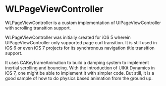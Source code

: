 WLPageViewController
======================

WLPageViewController is a custom implementation of UIPageViewController with scrolling transition support.

WLPageViewController was initially created for iOS 5 wherein UIPageViewController only supported page curl transition. It is still used in iOS 6 or even iOS 7 projects for its synchronous navigation title transition support.

It uses CAKeyframeAnimation to build a damping system to implement inertial scrolling and bouncing. With the introduction of UIKit Dynamics in iOS 7, one might be able to implement it with simpler code. But still, it is a good sample of how to do physics based animation from the ground up.
